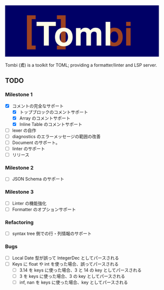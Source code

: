 ![Logo](./docs/images/tombi.svg)

Tombi (鳶) is a toolkit for TOML; providing a formatter/linter and LSP server.

## TODO
### Milestone 1
- [x] コメントの完全なサポート
    - [x] トップブロックのコメントサポート
    - [x] Array のコメントサポート
    - [x] Inline Table のコメントサポート
- [ ] lexer の自作
- [ ] diagnostics のエラーメッセージの範囲の改善
- [ ] Document のサポート。
- [ ] linter のサポート
- [ ] リリース

### Milestone 2
- [ ] JSON Schema のサポート

### Milestone 3
- [ ] Linter の機能強化
- [ ] Formatter のオプションサポート

### Refactoring
- [ ] syntax tree 側での行・列情報のサポート

### Bugs
- [ ] Local Date 型が誤って IntegerDec としてパースされる
- [ ] Keys に float や int を使った場合、誤ってパースされる
    - [ ] 3.14 を keys に使った場合、3 と 14 の key としてパースされる
    - [ ] 3 を keys に使った場合、3 の key としてパースされる
    - [ ] inf, nan を keys に使った場合、key としてパースされる
